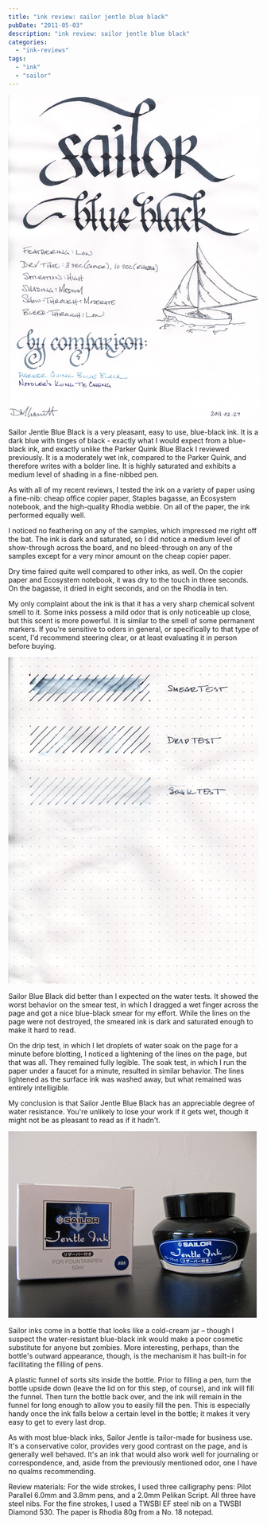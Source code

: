 ```yaml
---
title: "ink review: sailor jentle blue black"
pubDate: "2011-05-03"
description: "ink review: sailor jentle blue black"
categories:
  - "ink-reviews"
tags:
  - "ink"
  - "sailor"
---
```


![](sailor-blue-black.jpg)

Sailor Jentle Blue Black is a very pleasant, easy to use, blue-black ink. It is a dark blue with tinges of black - exactly what I would expect from a blue-black ink, and exactly unlike the Parker Quink Blue Black I reviewed previously. It is a moderately wet ink, compared to the Parker Quink, and therefore writes with a bolder line. It is highly saturated and exhibits a medium level of shading in a fine-nibbed pen.

As with all of my recent reviews, I tested the ink on a variety of paper using a fine-nib: cheap office copier paper, Staples bagasse, an Ecosystem notebook, and the high-quality Rhodia webbie. On all of the paper, the ink performed equally well.

I noticed no feathering on any of the samples, which impressed me right off the bat. The ink is dark and saturated, so I did notice a medium level of show-through across the board, and no bleed-through on any of the samples except for a very minor amount on the cheap copier paper.

Dry time faired quite well compared to other inks, as well. On the copier paper and Ecosystem notebook, it was dry to the touch in three seconds. On the bagasse, it dried in eight seconds, and on the Rhodia in ten.

My only complaint about the ink is that it has a very sharp chemical solvent smell to it. Some inks possess a mild odor that is only noticeable up close, but this scent is more powerful. It is similar to the smell of some permanent markers. If you're sensitive to odors in general, or specifically to that type of scent, I'd recommend steering clear, or at least evaluating it in person before buying.

![](sailor-blue-black-water-test.jpg)

Sailor Blue Black did better than I expected on the water tests. It showed the worst behavior on the smear test, in which I dragged a wet finger across the page and got a nice blue-black smear for my effort. While the lines on the page were not destroyed, the smeared ink is dark and saturated enough to make it hard to read.

On the drip test, in which I let droplets of water soak on the page for a minute before blotting, I noticed a lightening of the lines on the page, but that was all. They remained fully legible. The soak test, in which I run the paper under a faucet for a minute, resulted in similar behavior. The lines lightened as the surface ink was washed away, but what remained was entirely intelligible.

My conclusion is that Sailor Jentle Blue Black has an appreciable degree of water resistance. You're unlikely to lose your work if it gets wet, though it might not be as pleasant to read as if it hadn't.

![](sailor-blue-black-bottle.JPG)

Sailor inks come in a bottle that looks like a cold-cream jar – though I suspect the water-resistant blue-black ink would make a poor cosmetic substitute for anyone but zombies. More interesting, perhaps, than the bottle's outward appearance, though, is the mechanism it has built-in for facilitating the filling of pens.

A plastic funnel of sorts sits inside the bottle. Prior to filling a pen, turn the bottle upside down (leave the lid on for this step, of course), and ink will fill the funnel. Then turn the bottle back over, and the ink will remain in the funnel for long enough to allow you to easily fill the pen. This is especially handy once the ink falls below a certain level in the bottle; it makes it very easy to get to every last drop.

As with most blue-black inks, Sailor Jentle is tailor-made for business use. It's a conservative color, provides very good contrast on the page, and is generally well behaved. It's an ink that would also work well for journaling or correspondence, and, aside from the previously mentioned odor, one I have no qualms recommending.

Review materials: For the wide strokes, I used three calligraphy pens: Pilot Parallel 6.0mm and 3.8mm pens, and a 2.0mm Pelikan Script. All three have steel nibs. For the fine strokes, I used a TWSBI EF steel nib on a TWSBI Diamond 530. The paper is Rhodia 80g from a No. 18 notepad.
